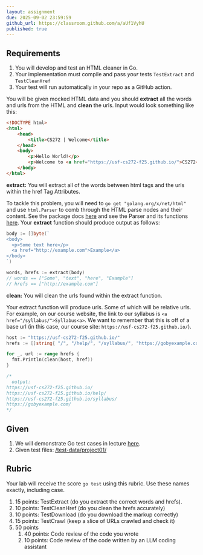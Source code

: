 ```yaml
---
layout: assignment
due: 2025-09-02 23:59:59
github_url: https://classroom.github.com/a/aUf1VyhU
published: true
---
```


## Requirements

1. You will develop and test an HTML cleaner in Go.
1. Your implementation must compile and pass *your* tests `TestExtract` and `TestCleanHref`
1. Your test will run automatically in your repo as a GitHub action.

You will be given mocked HTML data and you should **extract** all the words and urls from the HTML and **clean** 
the urls. Input would look something like this:

```html
<!DOCTYPE html>
<html>
    <head>
        <title>CS272 | Welcome</title>
    </head>
    <body>
        <p>Hello World!</p>
        <p>Welcome to <a href="https://usf-cs272-f25.github.io/">CS272</a>!</p>
    </body>
</html>
```

**extract:** You will extract all of the words between html tags and the urls within the href Tag Attributes.

To tackle this problem, you will need to `go get "golang.org/x/net/html"` and use `html.Parser`  to 
comb through the HTML parse nodes and their content. See the package docs [here](https://pkg.go.dev/golang.org/x/net/html)
and see the Parser and its functions [here](https://pkg.go.dev/golang.org/x/net/html#Parse). Your 
**extract** function should produce output as follows:


```go
body := []byte(`
<body>
  <p>Some text here</p>
  <a href="http://example.com">Example</a>
</body>
`)

words, hrefs := extract(body)
// words == ["Some", "text", "here", "Example"]
// hrefs == ["http://example.com"]
```

**clean:** You will clean the urls found within the extract function.

Your extract function will produce urls. Some of which will be relative urls. For example, on our course
website, the link to our syllabus is `<a href="/syllabus/">Syllabus<a>`. We want to remember that this is off
of a base url (in this case, our course site: `https://usf-cs272-f25.github.io/`).

```go
host := "https://usf-cs272-f25.github.io/"
hrefs := []string{ "/", "/help/", "/syllabus/", "https://gobyexample.com/" }

for _, url := range hrefs {
  fmt.Println(clean(host, href))
}

/*
  output:
https://usf-cs272-f25.github.io/
https://usf-cs272-f25.github.io/help/
https://usf-cs272-f25.github.io/syllabus/
https://gobyexample.com/
*/
```

## Given

1. We will demonstrate Go test cases in lecture [here](https://github.com/usf-cs272-f25/inclass/tree/main/week02).
1. Given test files: [/test-data/project01/](/test-data/project01/)

## Rubric
Your lab will receive the score `go test` using this rubric. Use these names exactly, including case.
1. 15 points: TestExtract (do you extract the correct words and hrefs).
1. 10 points: TestCleanHref (do you clean the hrefs accurately)
1. 10 points: TestDownload (do you download the markup correctly)
1. 15 points: TestCrawl (keep a slice of URLs crawled and check it)
1. 50 points
    1. 40 points: Code review of the code you wrote
    2. 10 points: Code review of the code written by an LLM coding assistant
